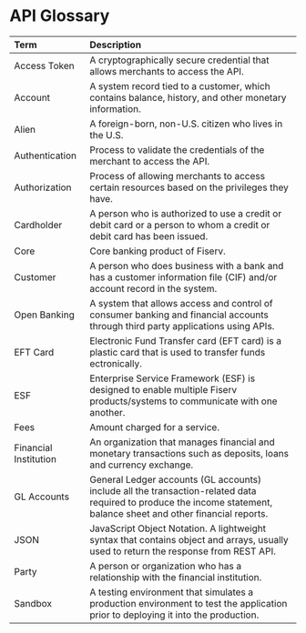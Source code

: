 # API Glossary

| Term      | Description |
| :---        | :----     | 
| Access Token | A cryptographically secure credential that allows merchants to access the API.|
| Account   | A system record tied to a customer, which contains balance, history, and other monetary information.|
| Alien     | A foreign-born, non-U.S. citizen who lives in the U.S.|
| Authentication | Process to validate the credentials of the merchant to access the API.|
| Authorization  | Process of allowing merchants to access certain resources based on the privileges they have.|
| Cardholder | A person who is authorized to use a credit or debit card or a person to whom a credit or debit card has been issued.|
| Core  | Core banking product of Fiserv.|
| Customer   |A person who does business with a bank and has a customer information file (CIF) and/or account record in the system.|
| Open Banking  | A system that allows access and control of consumer banking and financial accounts through third party applications using APIs.|
| EFT Card   | Electronic Fund Transfer card (EFT card) is a plastic card that is used to transfer funds ectronically.|
| ESF  | Enterprise Service Framework (ESF) is designed to enable multiple Fiserv products/systems to communicate with one another.|
| Fees  | Amount charged for a service.|
| Financial Institution  | An organization that manages financial and monetary transactions such as deposits, loans and currency exchange.|
| GL Accounts  | General Ledger accounts (GL accounts) include all the transaction-related data required to produce the income statement, balance sheet and other financial reports.|
| JSON   | JavaScript Object Notation. A lightweight syntax that contains object and   arrays, usually used to return the response from REST API.|
| Party   | A person or organization who has a relationship with the financial institution.|
| Sandbox   | A testing environment that simulates a production environment to test the application prior to deploying it into the production.|